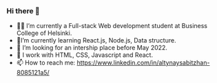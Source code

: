 ### Hi there 👋


- 👩‍🎓 I’m currently a Full-stack Web development student at Business College of Helsinki.
- 🌱I’m currently learning React.js, Node.js, Data structure.
- 👯 I’m looking for an intership place before May 2022.
- 💬 I work with HTML, CSS, Javascript and React.
- 📫 How to reach me: https://www.linkedin.com/in/altynaysabitzhan-8085121a5/



